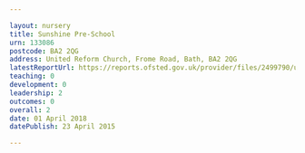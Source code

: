 ```yaml
---

layout: nursery
title: Sunshine Pre-School
urn: 133086
postcode: BA2 2QG
address: United Reform Church, Frome Road, Bath, BA2 2QG
latestReportUrl: https://reports.ofsted.gov.uk/provider/files/2499790/urn/133086.pdf
teaching: 0
development: 0
leadership: 2
outcomes: 0
overall: 2
date: 01 April 2018 
datePublish: 23 April 2015

---
```

